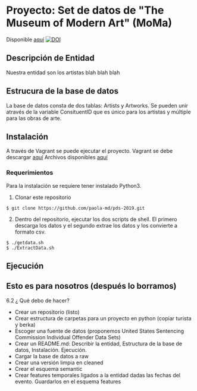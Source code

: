 # Proyecto: Set de datos de "The Museum of Modern Art" (MoMa) 
Disponible [aquí](https://github.com/MuseumofModernArt/collection)
[![DOI](https://zenodo.org/badge/doi/10.5281/zenodo.3524700.svg)](http://dx.doi.org/10.5281/zenodo.3524700)

## Descripción de Entidad
Nuestra entidad son los artistas blah blah blah

## Estrucura de la base de datos
La base de datos consta de dos tablas: Artists y Artworks.
Se pueden unir através de la variable ConsituentID que es único para los artistas y múltiple para las obras de arte.

## Instalación
A través de Vagrant se puede ejecutar el proyecto. 
Vagrant se debe descargar [aquí](https://www.vagrantup.com/downloads.html)
Archivos disponibles [aquí](https://github.com/ITAM-DS/programming-for-data-science-2019/tree/master/vagrant-ds)

### Requerimientos
Para la instalación se requiere tener instalado Python3.

1. Clonar este repositorio 
```
$ git clone https://github.com/paola-md/pds-2019.git
```
2. Dentro del repositorio, ejecutar los dos scripts de shell. El primero descarga los datos y el segundo extrae los datos y los convierte a formato csv. 
```
$ ./getdata.sh
$ ./ExtractData.sh
```


## Ejecución



## Esto es para nosotros (después lo borramos)
6.2 ¿ Qué debo de hacer?
* Crear un repositorio (listo)
* Crear estructura de carpetas para un proyecto en python (copiar turista y berka)
* Escoger una fuente de datos (proponemos United States Sentencing Commission Individual Offender Data Sets)
* Crear un README.md: Describir la entidad, Estructura de la base de
datos, Instalación. Ejecución.
* Cargar la base de datos a raw
* Crear una versión limpia en cleaned
* Crear el esquema semantic
* Crear features temporales ligados a la entidad dadas las fechas del
evento. Guardarlos en el esquema features
